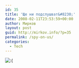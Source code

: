 ```yaml
---
id: 35
title: 'Ще ни подслушват&#8230;'
date: 2008-02-11T23:53:59+00:00
author: Мирков
layout: post
guid: http://mirkov.info/?p=35
permalink: /spy-on-us/
categories:
  - Tech
---
```

<img src='http://mirkov.info/wp-includes/images/blank.gif' alt=':(' class='wp-smiley smiley-4' />